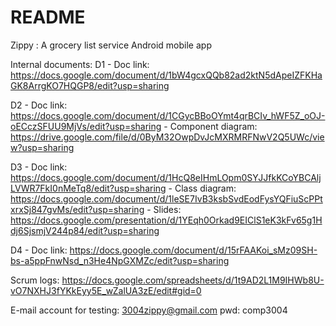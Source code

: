 # README

Zippy : A grocery list service
Android mobile app


Internal documents:
D1 
	- Doc link: https://docs.google.com/document/d/1bW4gcxQQb82ad2ktN5dApeIZFKHaGK8ArrgKO7HQGP8/edit?usp=sharing

D2
	- Doc link: https://docs.google.com/document/d/1CGycBBoOYmt4qrBCIv_hWF5Z_oOJ-oECczSFUU9MjVs/edit?usp=sharing
	- Component diagram: https://drive.google.com/file/d/0ByM32OwpDvJcMXRMRFNwV2Q5UWc/view?usp=sharing
	
D3
	- Doc link: https://docs.google.com/document/d/1HcQ8eIHmLOpm0SYJJfkKCoYBCAljLVWR7FkI0nMeTq8/edit?usp=sharing
	- Class diagram: https://docs.google.com/document/d/1leSE7IvB3ksbSvdEodFysYQFiuScPPtxrxSj847gvMs/edit?usp=sharing
	- Slides: https://docs.google.com/presentation/d/1YEqh0Orkad9EIClS1eK3kFv65g1Hdj6SjsmjV244p84/edit?usp=sharing
	
	
D4
	- Doc link: https://docs.google.com/document/d/15rFAAKoi_sMz09SH-bs-a5ppFnwNsd_n3He4NpGXMZc/edit?usp=sharing

Scrum logs: https://docs.google.com/spreadsheets/d/1t9AD2L1M9IHWb8U-vO7NXHJ3fYKkEyy5E_wZalUA3zE/edit#gid=0

E-mail account for testing:
3004zippy@gmail.com
pwd: comp3004